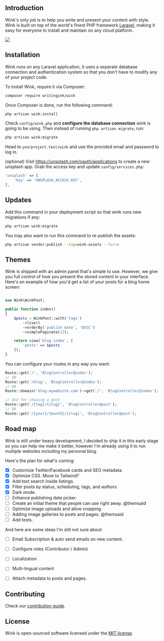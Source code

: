 ## Introduction

Wink's only job is to help you write and present your content with style. Wink is built on top of the world's finest PHP framework [Laravel](https://laravel.com), making it easy for everyone to install and maintain on any cloud platform.

<img src="https://themsaid.com/storage/wink/images/PaKOXK0bck5IrbVohbC6zQGxZr4CG31enOUt5n80.png">

## Installation

Wink runs on any Laravel application, it uses a separate database connection and authentication system so that you don't have to modify any of your project code.

To install Wink, require it via Composer:

```sh
composer require writingink/wink
```

Once Composer is done, run the following command:

```sh
php artisan wink:install
```

Check `config/wink.php` and **configure the database connection** wink is going to be using. Then instead of running `php artisan migrate`, run:

```sh
php artisan wink:migrate
```

Head to `yourproject.test/wink` and use the provided email and password to log in.

(optional) Visit https://unsplash.com/oauth/applications to create a new unsplash app. Grab the access key and update `config/services.php`:

```php
'unsplash' => [
    'key' => 'UNSPLASH_ACCESS_KEY',
],
```

## Updates

Add this command in your deployment script so that wink runs new migrations if any:

```sh
php artisan wink:migrate
```

You may also want to run this command to re-publish the assets:

```sh
php artisan vendor:publish --tag=wink-assets --force
```

## Themes

Wink is shipped with an admin panel that's simple to use. However, we give you full control of how you present the stored content in your interface. Here's an example of how you'd get a list of your posts for a blog home screen:

```php

use Wink\WinkPost;

public function index()
{
    $posts = WinkPost::with('tags')
        ->live()
        ->orderBy('publish_date', 'DESC')
        ->simplePaginate(12);

    return view('blog.index', [
        'posts' => $posts
    ]);
}
```

You can configure your routes in any way you want:

```php
Route::get('/', 'BlogController@index');
// OR
Route::get('/blog', 'BlogController@index');
// OR
Route::domain('blog.mywebsite.com')->get('/', 'BlogController@index');

// And for showing a post
Route::get('/{tag}/{slug}', 'BlogController@post');
// OR
Route::get('/{year}/{month}/{slug}', 'BlogController@post');
```

## Road map

Wink is still under heavy development, I decided to ship it in this early stage so you can help me make it better, however I'm already using it to run multiple websites including my personal blog.

Here's the plan for what's coming:

- [x] Customize Twitter/Facebook cards and SEO metadata.
- [x] Optimize CSS. Move to Tailwind?
- [x] Add text search inside listings.
- [x] Filter posts by status, scheduling, tags, and authors
- [x] Dark mode.
- [ ] Enhance publishing date picker.
- [ ] Create an initial theme that people can use right away. @themsaid
- [ ] Optimize image uploads and allow cropping.
- [ ] Adding image galleries to posts and pages. @themsaid
- [ ] Add tests.

And here are some ideas I'm still not sure about:

- [ ] Email Subscription & auto send emails on new content.
- [ ] Configure roles (Contributor / Admin)
- [ ] Localization
- [ ] Multi-lingual content
- [ ] Attach metadata to posts and pages.


## Contributing

Check our [contribution guide](CONTRIBUTING.md).

## License

Wink is open-sourced software licensed under the [MIT license](https://opensource.org/licenses/MIT).
